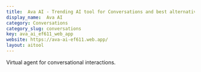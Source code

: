 ```yaml
---
title:  Ava AI - Trending AI tool for Conversations and best alternatives
display_name:  Ava AI
category: Conversations
category_slug: conversations
key: ava_ai_ef611_web_app
website: https://ava-ai-ef611.web.app/
layout: aitool
---
```


Virtual agent for conversational interactions.
